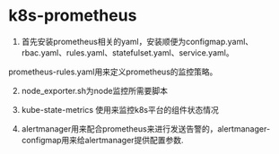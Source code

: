# k8s-prometheus


1. 首先安装prometheus相关的yaml，安装顺便为configmap.yaml、rbac.yaml、rules.yaml、statefulset.yaml、service.yaml。

prometheus-rules.yaml用来定义prometheus的监控策略。


2. node_exporter.sh为node监控所需要脚本

3. kube-state-metrics 使用来监控k8s平台的组件状态情况

4. alertmanager用来配合prometheus来进行发送告警的，alertmanager-configmap用来给alertmanager提供配置参数.
